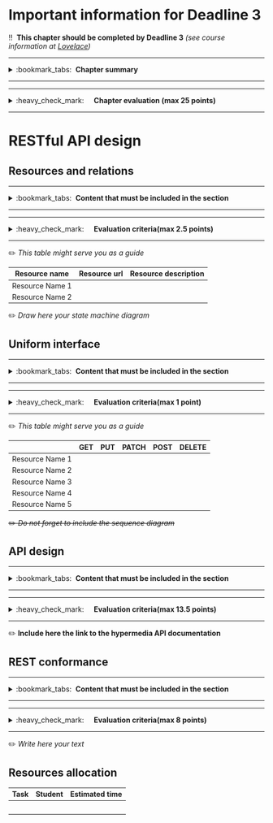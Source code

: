 # Important information for Deadline 3


:bangbang:&nbsp;&nbsp;**This chapter should be completed by Deadline 3** *(see course information at [Lovelace](http://lovelace.oulu.fi))*

---
<details>
<summary>
:bookmark_tabs:&nbsp;&nbsp;<strong>Chapter summary</strong>
</summary>

<bloquote>
In this chapter, the students&nbsp;<strong>must design the RESTful API.The minimum requirements are summarized in the&nbsp;<a href="">Minimum Requirements</a>&nbsp;section of the Project Work Assignment. Note that if you do not meet Minimum Requirements this section wont be evaluated.</strong>

<h3>SECTION GOALS: </h3>
<ul>
<li>Understand REST principles</li>
<li>Understand connectedness and/or hypermedia</li>
<li>Design a small API</li>
<li>Write API documentation</li>
</ul>

<p>
	You have two options:
		<ol>
			<li>Implement the API using a non-hypermedia format (RESTful CRUD). In this case, it is mandatory that all your resources are connected. <strong>You cannot get full points in this section if you do not design your API using an hypermedia format</strong></li>
			<li>Using an hypermedia format. Lots of examples provided in Exercise 3. You can get full points. In this case you need to clearly include in the documentation a profile with link relations and semantic descriptors.</li>
		</ol>

</p>

<strong>The recommended step-by-step process &nbsp;is:</strong>
<ol>
<li><strong>Identify all the resources</strong>&nbsp;to be exposed by the Web API. To that end, students should make an abstraction of the concepts defined in section 1. Be aware that a one-to-one mapping between the resources and the concepts defined in section 1 is not usually the best option. Sometimes it is better to pack several concepts in the same resource.</li>
<li><strong>Establish the resource hierarchy and assign a URI to each resource.</strong></li>
<li>Establish relations and possible actions among resources.&nbsp;<strong>Create the state diagram of your API.</strong></li>
<li><strong>Expose</strong>&nbsp;each one of the resources&nbsp;<strong>to the uniform interface</strong>.</li>
<li><strong>Design the resource representation using adequate format. </strong><br />
<ol>
<li>Define the media type and its extension (if any)</li>
<li>Define the profiles (if you are using an hypermedia format). Try to reuse existing profiles as much as possible. For instance, utilize schemas defined in <a href="http://schema.org/docs/schemas.html">schemas.org</a>.
<li>Do not forget to include the format of the requests. If you are using hypermedia format and the media type does not define the format of the requests, they must be defined in the profile. Otherwise, the request formats must be defined in the documentation.</li>
<ul>
</ul>
</li></ol></li>
<li><strong>Define protocol attributes</strong>: headers, possible response codes ... must be clearly specified both for requests and responses.</li>
<li>Define the&nbsp;<strong>error conditions</strong>. When errors are triggered?
<ul>
<li>Define the format of each HTTP error response, including message body, status code and headers.&nbsp;</li>
<li>It is recommended to use a hypermedia type for the response. <a href="http://soabits.blogspot.no/2013/05/error-handling-considerations-and-best.html">This blog post</a> contains some good recommendations.</li></ul></li></ol>

</bloquote>

</details>

---

---
<details>
<summary>
:heavy_check_mark:&nbsp;&nbsp;&nbsp;&nbsp; <strong>Chapter evaluation (max 25 points)</strong>
</summary>

<bloquote>
You can get a maximum of 25 points after completing this section. More detailed evaluation is provided after each heading.
</bloquote>

</details>

---

# RESTful API design

## Resources and relations
---
<details>
<summary>
:bookmark_tabs:&nbsp;&nbsp;<strong>Content that must be included in the section</strong>
</summary>

<bloquote>
<ol>
<li>Fill the table below with a description of the API resources</li>
<li>Include a state diagram of your application, in which each resource is a state. Describe also the state transitions. To build this diagram you should reuse the diagram created in DL1. You can use online tools such as <a href="https://www.draw.io/">draw.io or <a href="https://www.lucidchart.com/">lucidchart</a> to create the diagrams. You have an example in the following image</li>
</ol>
<img src="uploads/448d6edbd82d4784e9aff04dcbb1c60c/Forum_state_diagram.png"></img>


</bloquote>

</details>

---

---
<details>
<summary>
:heavy_check_mark:&nbsp;&nbsp;&nbsp;&nbsp; <strong>Evaluation criteria(max 2.5 points)</strong>
</summary>

<bloquote>
You can get a maximum of 2.5 points after completing this section.

<ul>
	<li>Resource table with URLs and short descriptions is provided: <strong>0.5</strong></li>
	<li>State diagram with transitions exists (see below): <strong>0.5</strong></li>
	<li>State diagram follows relationships from DL1: <strong>0.5</strong></li>
	<li>State diagram is correct, states make sense, transitions are clear and all possible transitions documented: <strong>1.0</strong></li>
</ul>
</bloquote>

</details>

---

:pencil2: *This table might serve you as a guide*

|  Resource name       | Resource url | Resource description |
|:-------------------: |:------------:|:--------------------:|
|Resource Name 1       |              |                      |
|Resource Name 2       |              |                      |


:pencil2: *Draw here your state machine diagram*



## Uniform interface

---
<details>
<summary>
:bookmark_tabs:&nbsp;&nbsp;<strong>Content that must be included in the section</strong>
</summary>

<bloquote>
Fill the following table with a description of how your resources are exposed to the uniform interface (GET, PUT/PATCH, POST and DELETE methods). You must describe the action executed in each request.  For example, a GET request to the URL /messages/{message_id} "gets the body and the title of a specific message".

</bloquote>

</details>

---

---
<details>
<summary>
:heavy_check_mark:&nbsp;&nbsp;&nbsp;&nbsp; <strong>Evaluation criteria(max 1 point)</strong>
</summary>

<bloquote>
You can get a maximum of 1 points after completing this section.
<ul>
<li>The uniform interface shows all possible requests and actions are described for each: <strong>1.0</strong></li>
</ul>
</bloquote>

</details>

___

:pencil2: *This table might serve you as a guide*

|         | **GET**|**PUT**|**PATCH**|**POST**|**DELETE**|
|:------: |:------:|:-----:|:-------:|:------:|:--------:|
|Resource Name 1|||||| 
|Resource Name 2||||||  
|Resource Name 3||||||  
|Resource Name 4|||||| 
|Resource Name 5||||||  

~~:pencil2: *Do not forget to include the sequence diagram*~~


## API design

---
<details>
<summary>
:bookmark_tabs:&nbsp;&nbsp;<strong>Content that must be included in the section</strong>
</summary>

<bloquote>
<p>Use any of the tools presented in Exercise 2 and 3 (e.g. Apiary) to document the API. Follow the format specified in that exercise also.
You can take the <a href="https://developer.paypal.com/docs/api/">Paypal REST API</a> or <a href="http://docs.tvflix.apiary.io/">TVflix service REST API</a> (created by previous year students) as a model. 


For all resources you must cover:
<ul>
<li>The possible HTTP methods exposed by this resource</li>
<li>The headers in the request and responses</li>
<li>The media type utilized (in the response Content-Type header). If you are utilizing your own media-type you must describe it in the section Own media type implementation.</li>
<li>If you are using an hypermedia type you must provide the profile utilized, including. 
<ul>
<li>Link relations. Include methods and format of the requests if they are defined in the media type. Use as much as possible IANA defined relations.</li>
<li>Semantic descriptors. If you utilize a descriptor used in some other profile (e.g. <a href="http://schema.org/docs/schemas.html">schema.org</a>) provide the link. </li>
<li>If you are extending other profiles, do not forget to link to the extended profile.</li></ul></li>
<li>The format of the HTTP response body, providing a clear example. If necessary, comment the example.</li>
<li>The format of the HTTP request body (just for PUT/POST), providing a clear example. If necessary, comment the example.</li>
<li>The error conditions, status code and format of the error response, providing a clear example.</li></ul>

</bloquote>

</details>

---

---
<details>
<summary>
:heavy_check_mark:&nbsp;&nbsp;&nbsp;&nbsp; <strong>Evaluation criteria(max 13.5 points)</strong>
</summary>

<bloquote>
You can get a maximum of 13.5 points in this section:
<ul>
<li> You are using a hypermedia API: <strong>3.0</strong></li>
<li>Each request has the correct media type: <strong>0.5</strong></li>
<li>The media type is used according to its specification: <strong>1.5</strong></li>
<li>Link relations are described (either in the profile for hypermedia types, or in the resource documentation for the CRUD approach): <strong>1.0</strong>
	<ul>
		<li>Do not forget you can use link relations from <a href="http://www.iana.org/assignments/link-relations/link-relations.xhtml">http://www.iana.org/assignments/link-relations/link-relations.xhtml</a></li>
	</ul>
</li>
<li>Attributes are clearly explained ( either in the profile - for hypermedia types - or in the resource documentation - for the CRUD approach -): <strong>1.0</strong></li>
<li>Examples are provided for each request: <strong>0.5</strong></li>
<li>Examples provided for each request do not contain errors: <strong>0.5</strong></li>
<li>Examples are provided for each response: <strong>1.0</strong></li>
<li>Examples provided for each response do not contain errors: <strong>1.0</strong></li>
<li>Examples includes error responses <strong>0.25</strong></li>
<li>Examples provided in error responses do not contain errors <strong>0.25</strong></li>
<li>Examples have correct headers: <strong>0.5</strong></li>
<li>Profiles are linked in each response (only for hypermedia APIs, CRUD implementation receive 0 points in this section): <strong>0.5</strong></li>
<li>Examples use correct status codes: <strong>1.0</strong></li>
<li>Design is coherent: <strong>1.0</strong></li>
</ul>
</bloquote>

</details>

---



:pencil2: <strong>Include here the link to the hypermedia API documentation </strong>



## REST conformance

---
<details>
<summary>
:bookmark_tabs:&nbsp;&nbsp;<strong>Content that must be included in the section</strong>
</summary>

<bloquote>
Explain briefly how your API meets REST principles. Focus specially in the four principles: <strong>Addressability, Uniform interface, Connectedness, Statlessness</strong>

</bloquote>

</details>

---

---
<details>
<summary>
:heavy_check_mark:&nbsp;&nbsp;&nbsp;&nbsp; <strong>Evaluation criteria(max 8 points)</strong>
</summary>

<bloquote>
You can get a maximum of 8 points in this section:
<ul>
	<li>The justification is clear and coherent, and shows an understanding of REST principles: <strong>2.0</strong></li>
	<li>The Api is addressable (no errors regarding addressability): <strong>1.0</strong></li>
	<li>The Api uses correctly the uniform interface: <strong>1.0</strong></li>
	<li>The Api does not hold state in the server: <strong>0.5</strong></li>
	<li>The different resources of the API are connected, that is there are not isolated resources: <strong>2.0</strong>
		<ul>
			<li>isolated resource is a resource that either is not linked to from anywhere, or doesn't contain links itself</li>
		</ul>
	</li>
	<li>Protocol semantics are clearly provided either by the response or by the profile (If you are using a CRUD API you won't get points in this section): <strong>1.5</strong>
</ul>

</bloquote>

</details>

---



:pencil2: *Write here your text*



## Resources allocation
|**Task** | **Student**|**Estimated time**|
|:------: |:----------:|:----------------:|
|||| 
|||| 
|||| 
|||| 
|||| 